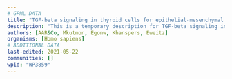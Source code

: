 ```yaml
---
# GPML DATA
title: "TGF-beta signaling in thyroid cells for epithelial-mesenchymal transition"
description: "This is a temporary description for TGF-beta signaling in thyroid cells for epithelial-mesenchymal transition"
authors: [AAR&Co, Mkutmon, Egonw, Khanspers, Eweitz]
organisms: [Homo sapiens]
# ADDITIONAL DATA
last-edited: 2021-05-22
communities: []
wpid: "WP3859"
---
```

